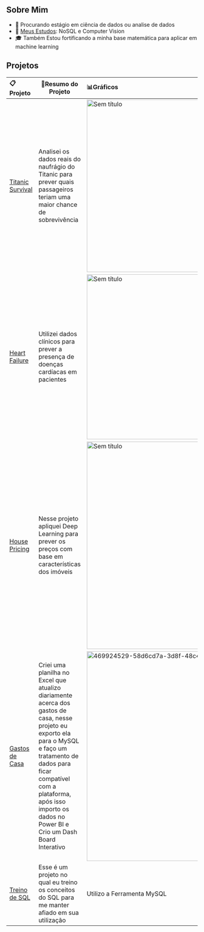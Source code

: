 ## Sobre Mim

- 👔 Procurando estágio em ciência de dados ou analise de dados
- 📖 [Meus Estudos](https://github.com/GuilhermeSecco/Estudos): NoSQL e Computer Vision
- 🎓 Também Estou fortificando a minha base matemática para aplicar em machine learning

## Projetos
|📋Projeto|📃Resumo do Projeto|📊Gráficos|💡Insight|📐Métricas|⚡Tecnologias
|:--------------|---------------|:--------------|---------------|---------------|:-------------:|
|[Titanic Survival](https://github.com/GuilhermeSecco/Titanic-survival-analysis)|Analisei os dados reais do naufrágio do Titanic para prever quais passageiros teriam uma maior chance de sobrevivência|<img width="571" height="455" alt="Sem título" src="https://github.com/user-attachments/assets/69ccbad3-a7c2-41f3-a349-bc39b3f3cc84" />|Por mais que em valores absolutos a proporção de sobreviventes está razoavelmente equilibrada, quando analizamos o porcentual total é fácil notar que passageiros da primeira classe possuiam uma maior chance de sobrevivência.|Precisão da Regressão Linear: 75.98% <br> Precisão da Random Forest 78.21%|Pandas<br>NumPy<br>Matplotlib<br>Seaborn<br>Scikit-Learn|
|[Heart Failure](https://github.com/GuilhermeSecco/Heart-Failure-Prediction)|Utilizei dados clínicos para prever a presença de doenças cardíacas em pacientes|<img width="571" height="435" alt="Sem título" src="https://github.com/user-attachments/assets/1a37a1ca-02b1-4398-b066-dd3499b8c17d" />|Por meio do gráfico é facil notar que homens são mais prováveis a possuirem problemas cardiacos|Precisão do KNN: 88.04%<br>Precisão do Random Forest: 86.96%|Pandas<br>NumPy<br>Matplotlib<br>Seaborn<br>Scikit-Learn|
|[House Pricing](https://github.com/GuilhermeSecco/House-Price-Prediction-Keras)|Nesse projeto apliquei Deep Learning para prever os preços com base em características dos imóveis|<img width="523" height="547" alt="Sem título" src="https://github.com/user-attachments/assets/1a413f49-2437-47a6-98e4-f6e7b3336ef1" />|O gráfico mostra os preços reais no eixo X e os preços previstos no eixo y, é possível notar que o modelo se saiu bem e não sofreu muita influência de outliers|<img width="584" height="455" alt="Sem título" src="https://github.com/user-attachments/assets/7db8616c-7ab1-4843-9cc0-6b7fb2754b1b" />|Pandas<br>NumPy<br>Matplotlib<br>Seaborn<br>Scikit-Learn<br>Keras<br>TensorFlow
|[Gastos de Casa](https://github.com/GuilhermeSecco/Gastos-de-casa)|Criei uma planilha no Excel que atualizo diariamente acerca dos gastos de casa, nesse projeto eu exporto ela para o MySQL e faço um tratamento de dados para ficar compatível com a plataforma, após isso importo os dados no Power BI e Crio um Dash Board Interativo|<img width="985" height="553" alt="469924529-58d6cd7a-3d8f-48c4-825f-84c0b86c4840" src="https://github.com/user-attachments/assets/ee03d174-3178-491e-a55d-6cd31ea304c7"/>|Os maiores gastos são com alimentação e aluguel, O metodo de pagamento com o maior valor é o Débito|<img width="338" height="135" alt="image" src="https://github.com/user-attachments/assets/23d4482f-2a9c-406b-ba1e-1fca027da146" />|Excel<br>MySQL<br>PowerBI|
|[Treino de SQL](https://github.com/GuilhermeSecco/Estudando-SQL)|Esse é um projeto no qual eu treino os conceitos do SQL para me manter afiado em sua utilização|Utilizo a Ferramenta MySQL|É importante me manter treinando pois alguns comandos são facilmente esquecidos|Com a atualização da documentação de forma diária, se torna fácil relembrar os conteúdos previamente revisados|SQL|


<!--
**GuilhermeSecco/GuilhermeSecco** is a ✨ _special_ ✨ repository because its `README.md` (this file) appears on your GitHub profile.

Here are some ideas to get you started:

- 🔭 I’m currently working on ...
- 🌱 I’m currently learning ...
- 👯 I’m looking to collaborate on ...
- 🤔 I’m looking for help with ...
- 💬 Ask me about ...
- 📫 How to reach me: ...
- 😄 Pronouns: ...
- ⚡ Fun fact: ...
-->

